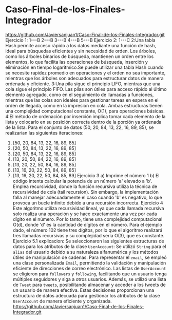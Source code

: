 # Caso-Final-de-los-Finales-Integrador
https://github.com/Javiersanjuan1/Caso-Final-de-los-Finales-Integrador.git
Ejercicio 1:
1---B
2---B
3---B
4---B
5---B
Ejercicio 2:
1---C
2:Una tabla Hash permite acceso rápido a los datos mediante una función de hash, ideal para búsquedas eficientes y sin necesidad de orden. Los árboles, como los árboles binarios de búsqueda, mantienen un orden entre los elementos, lo que facilita las operaciones de búsqueda, inserción y eliminación en tiempo logarítmico.Se puede utilizar una tabla Hash cuando se necesite rapidez promedio en operaciones y el orden no sea importante, mientras que los árboles son adecuados para estructurar datos de manera ordenada y eficiente.
3:Una pila sigue el principio LIFO, mientras que una cola sigue el principio FIFO. Las pilas son útiles para acceso rápido al último elemento agregado, como en el seguimiento de llamadas a funciones, mientras que las colas son ideales para gestionar tareas en espera en el orden de llegada, como en la impresión en cola. Ambas estructuras tienen una complejidad computacional constante, O(1), para operaciones básicas.
4:El método de ordenación por inserción implica tomar cada elemento de la lista y colocarlo en su posición correcta dentro de la porción ya ordenada de la lista. Para el conjunto de datos (50, 20, 84, 13, 22, 16, 89, 85), se realizarían las siguientes iteraciones:

1. [50, 20, 84, 13, 22, 16, 89, 85]
2. [20, 50, 84, 13, 22, 16, 89, 85]
3. [20, 50, 84, 13, 22, 16, 89, 85]
4. [13, 20, 50, 84, 22, 16, 89, 85]
5. [13, 20, 22, 50, 84, 16, 89, 85]
6. [13, 16, 20, 22, 50, 84, 89, 85]
7. [13, 16, 20, 22, 50, 84, 85, 89]
Ejercicio 3
a) Imprime el número 1
b) El código intenta calcular la potencia de un número 'a' elevado a 'b'. Emplea recursividad, donde la función recursiva utiliza la técnica de recursividad de cola (tail recursion). Sin embargo, la implementación falla al manejar adecuadamente el caso cuando 'b' es negativo, lo que provoca un bucle infinito debido a una recursión incorrecta.
Ejercicio 4
Este algoritmo utiliza recursividad lineal, ya que cada llamada recursiva solo realiza una operación y se hace exactamente una vez por cada dígito en el número. Por lo tanto, tiene una complejidad computacional O(d), donde 'd' es la cantidad de dígitos en el número.
Para el ejemplo dado, el número 102 tiene tres dígitos, por lo que el algoritmo realizará tres llamadas recursivas y su complejidad sería O(3), que es constante.
Ejercicio 5.1 explicacion:
Se seleccionaron las siguientes estructuras de datos para los atributos de la clase `UserAccount`: Se utilizó `String` para el `alias` del usuario debido a su naturaleza alfanumérica y los métodos útiles de manipulación de cadenas. Para representar el `email`, se empleó una clase personalizada `Email`, permitiendo la validación y manipulación eficiente de direcciones de correo electrónico. Las listas de `UserAccount` se eligieron para `followers` y `following`, facilitando que un usuario tenga múltiples seguidores y siga a otros usuarios. Además, se utilizó una lista de `Tweet` para `tweets`, posibilitando almacenar y acceder a los tweets de un usuario de manera efectiva. Estas decisiones proporcionan una estructura de datos adecuada para gestionar los atributos de la clase `UserAccount` de manera eficiente y organizada.
https://github.com/Javiersanjuan1/Caso-Final-de-los-Finales-Integrador.git
